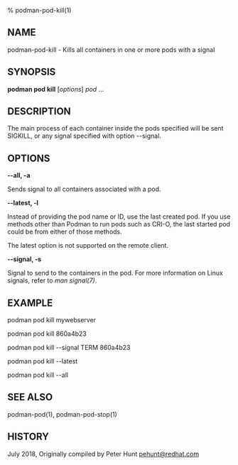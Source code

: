 % podman-pod-kill(1)

## NAME
podman\-pod\-kill - Kills all containers in one or more pods with a signal

## SYNOPSIS
**podman pod kill** [*options*] *pod* ...

## DESCRIPTION
The main process of each container inside the pods specified will be sent SIGKILL, or any signal specified with option --signal.

## OPTIONS
**--all, -a**

Sends signal to all containers associated with a pod.

**--latest, -l**

Instead of providing the pod name or ID, use the last created pod. If you use methods other than Podman
to run pods such as CRI-O, the last started pod could be from either of those methods.

The latest option is not supported on the remote client.

**--signal, -s**

Signal to send to the containers in the pod. For more information on Linux signals, refer to *man signal(7)*.


## EXAMPLE

podman pod kill mywebserver

podman pod kill 860a4b23

podman pod kill --signal TERM 860a4b23

podman pod kill --latest

podman pod kill --all

## SEE ALSO
podman-pod(1), podman-pod-stop(1)

## HISTORY
July 2018, Originally compiled by Peter Hunt <pehunt@redhat.com>
